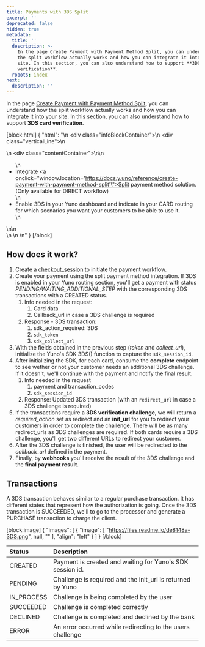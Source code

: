 ```yaml
---
title: Payments with 3DS Split
excerpt: ''
deprecated: false
hidden: true
metadata:
  title: ''
  description: >-
    In the page Create Payment with Payment Method Split, you can understand how
    the split workflow actually works and how you can integrate it into your
    site. In this section, you can also understand how to support **3DS card
    verification**.
  robots: index
next:
  description: ''
---
```

In the page [Create Payment with Payment Method Split](https://docs.y.uno/reference/create-payment-with-payment-method-split), you can understand how the split workflow actually works and how you can integrate it into your site. In this section, you can also understand how to support **3DS card verification**. 

[block:html]
{
  "html": "<body>\n  <div class=\"infoBlockContainer\">\n    <div class=\"verticalLine\"></div>\n    <div>\n      <div class=\"contentContainer\">\n\n        <ul>\n          <li> Integrate <a onclick=\"window.location='https://docs.y.uno/reference/create-payment-with-payment-method-split'\">Split payment method</a> solution. (Only available for DIRECT workflow)</li>\n          <li>Enable 3DS in your Yuno dashboard and indicate in your CARD routing for which scenarios you want your customers to be able to use it.</li>\n        </ul>\n\n      </div>\n    </div>\n  </div>\n</body>"
}
[/block]


## How does it work?

1. Create a [checkout_session](https://docs.y.uno/reference/create-checkout-session) to initiate the payment workflow. 
2. Create your payment using the split payment method integration. If 3DS is enabled in your Yuno routing section, you'll get a payment with status _PENDING/WAITING_ADDITIONAL_STEP_ with the corresponding 3DS transactions with a CREATED status. 
   1. Info needed in the request: 
      1. Card data
      2. Callback_url in case a 3DS challenge is required
   2. Response - 3DS transaction: 
      1. sdk_action_required: 3DS
      2. `sdk_token`
      3. `sdk_collect_url`
3. With the fields obtained in the previous step (_token_ and _collect_url_), initialize the Yuno's SDK 3DS() function to capture the `sdk_session_id`. 
4. After initializing the SDK, for each card, consume the **complete** endpoint to see wether or not your customer needs an additional 3DS challenge. If it doesn't, we'll continue with the payment and notify the final result. 
   1. Info needed in the request
      1. payment and transaction_codes
      2. `sdk_session_id`
   2. Response: Updated 3DS transaction (with an `redirect_url` in case a 3DS challenge is required)
5. If the transactions require a **3DS verification challenge**, we will return a _required_action_ set as redirect and an **init_url** for you to redirect your customers in order to complete the challenge. There will be as many redirect_urls as 3DS challenges are required. If both cards require a 3DS challenge, you'll get two different URLs to redirect your customer. 
6. After the 3DS challenge is finished, the user will be redirected to the _callback_url_ defined in the payment.  
7. Finally, by **webhooks** you'll receive the result of the 3DS challenge and the **final payment result**.

## Transactions

A 3DS transaction behaves similar to a regular purchase transaction. It has different states that represent how the authorization is going. Once the 3DS transaction is SUCCEEDED, we'll to go to the processor and generate a PURCHASE transaction to charge the client. 

[block:image]
{
  "images": [
    {
      "image": [
        "https://files.readme.io/de8148a-3DS.png",
        null,
        ""
      ],
      "align": "left"
    }
  ]
}
[/block]


| Status     | Description                                                |
| :--------- | :--------------------------------------------------------- |
| CREATED    | Payment is created and waiting for Yuno's SDK session id.  |
| PENDING    | Challenge is required and the init_url is returned by Yuno |
| IN_PROCESS | Challenge is being completed by the user                   |
| SUCCEEDED  | Challenge is completed correctly                           |
| DECLINED   | Challenge is completed and declined by the bank            |
| ERROR      | An error occurred while redirecting to the users challenge |